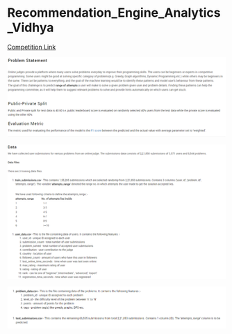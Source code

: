 # Recommendation_Engine_Analytics_Vidhya

[Competition Link](https://datahack.analyticsvidhya.com/contest/practice-problem-recommendation-engine/)

![alt text](https://github.com/BhaveshBhansali/Recommendation_Engine_Analytics_Vidhya/blob/master/RE_AV.PNG "Logo Title Text 1")

![alt text](https://github.com/BhaveshBhansali/Recommendation_Engine_Analytics_Vidhya/blob/master/Data1.PNG "Logo Title Text 2")

![alt text](https://github.com/BhaveshBhansali/Recommendation_Engine_Analytics_Vidhya/blob/master/Data2.PNG "Logo Title Text 3")
